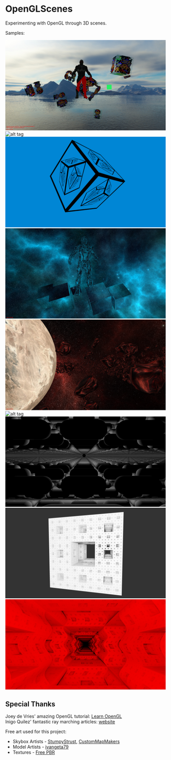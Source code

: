 # OpenGLScenes
Experimenting with OpenGL through 3D scenes.
 
Samples:

![alt tag](https://raw.githubusercontent.com/Lucodivo/LearnOpenGL/master/samples/NessCubeScene.png)
![alt tag](https://raw.githubusercontent.com/Lucodivo/LearnOpenGL/master/samples/NessCubesEmbossed.png)
![alt tag](https://raw.githubusercontent.com/Lucodivo/LearnOpenGL/master/samples/InfiniteCube.png)
![alt tag](https://raw.githubusercontent.com/Lucodivo/LearnOpenGL/master/samples/ReflectExplode.png)
![alt tag](https://raw.githubusercontent.com/Lucodivo/LearnOpenGL/master/samples/Space.png)
![alt tag](https://raw.githubusercontent.com/Lucodivo/LearnOpenGL/master/samples/NormalParallaxFloorScene.png)
![alt tag](https://raw.githubusercontent.com/Lucodivo/LearnOpenGL/master/samples/InfiniteCapsulesScene.png)
![alt tag](https://raw.githubusercontent.com/Lucodivo/LearnOpenGL/master/samples/MengerSpongeScene.png)
![alt tag](https://raw.githubusercontent.com/Lucodivo/LearnOpenGL/master/samples/MengerPrison.png)

## Special Thanks

Joey de Vries' amazing OpenGL tutorial: [Learn OpenGL](https://learnopengl.com/)<br/>
Inigo Quilez' fantastic ray marching articles: [website](https://www.iquilezles.org/)<br/>

Free art used for this project:<br/>
* Skybox Artists - [StumpyStrust](https://opengameart.org/users/stumpystrust), [CustomMapMakers](http://www.custommapmakers.org/skyboxes.php)<br/>
* Model Artists - [ivangeta79](https://sketchfab.com/ivangeta79)
* Textures - [Free PBR](https://freepbr.com/)